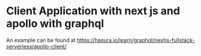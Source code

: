 # Client Application with next js and apollo with graphql
An example can be found at https://hasura.io/learn/graphql/nextjs-fullstack-serverless/apollo-client/
